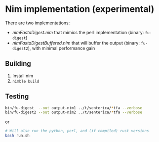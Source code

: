# Nim implementation (experimental)

There are two implementations:
* _nimFastaDigest.nim_ that mimics the perl implementation (binary: `fu-digest`)
* _nimFastaDigestBuffered.nim_ that will buffer the output (binary: `fu-digest2`), with minimal performance gain

## Building

1. Install nim
2. `nimble build`

## Testing

```bash
bin/fu-digest  --out output-nim1 ../t/senterica/*tfa --verbose
bin/fu-digest2 --out output-nim2 ../t/senterica/*tfa --verbose
```

or

```bash
# Will also run the python, perl, and (if compiled) rust versions
bash run.sh
```

